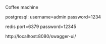 Coffee machine

postgresql:
username=admin
password=1234

redis
port=6379
password=12345

http://localhost:8080/swagger-ui/